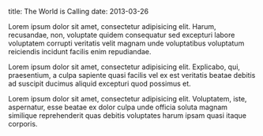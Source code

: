 title: The World is Calling
date: 2013-03-26

Lorem ipsum dolor sit amet, consectetur adipisicing elit. Harum, recusandae, non, voluptate quidem consequatur sed excepturi labore voluptatem corrupti veritatis velit magnam unde voluptatibus voluptatum reiciendis incidunt facilis enim repudiandae.

Lorem ipsum dolor sit amet, consectetur adipisicing elit. Explicabo, qui, praesentium, a culpa sapiente quasi facilis vel ex est veritatis beatae debitis ad suscipit ducimus aliquid excepturi quod possimus et.

Lorem ipsum dolor sit amet, consectetur adipisicing elit. Voluptatem, iste, aspernatur, esse beatae ex dolor culpa unde officia soluta magnam similique reprehenderit quas debitis voluptates harum ipsam quasi itaque corporis.
